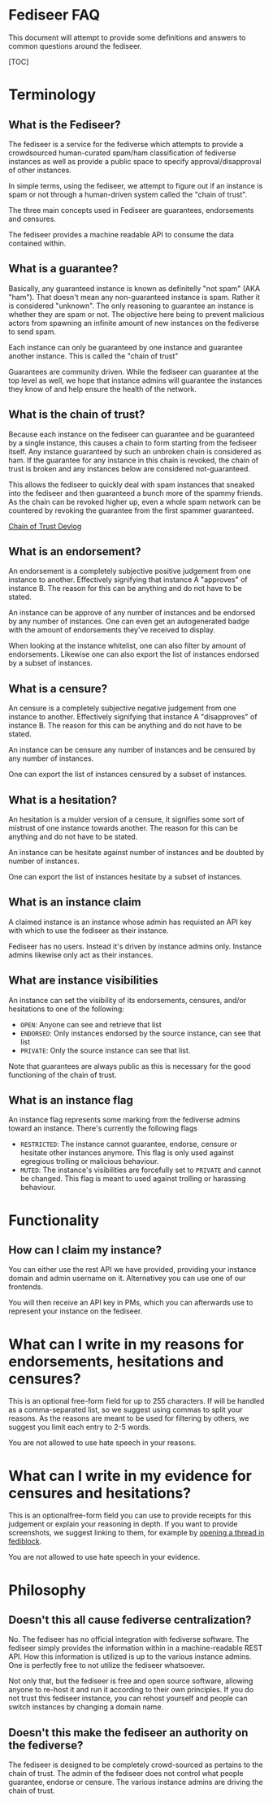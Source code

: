 # Fediseer FAQ

This document will attempt to provide some definitions and answers to common questions around the fediseer.

[TOC]

# Terminology

## What is the Fediseer?

The fediseer is a service for the fediverse which attempts to provide a crowdsourced human-curated spam/ham classification of fediverse instances as well as provide a public space to specify approval/disapproval of other instances.

In simple terms, using the fediseer, we attempt to figure out if an instance is spam or not through a human-driven system called the "chain of trust".

The three main concepts used in Fediseer are guarantees, endorsements and censures.

The fediseer provides a machine readable API to consume the data contained within.

## What is a guarantee?

Basically, any guaranteed instance is known as definitelly "not spam" (AKA "ham"). That doesn't mean any non-guaranteed instance is spam. Rather it is considered "unknown". The only reasoning to guarantee an instance is whether they are spam or not. The objective here being to prevent malicious actors from spawning an infinite amount of new instances on the fediverse to send spam.

Each instance can only be guaranteed by one instance and guarantee another instance. This is called the "chain of trust"

Guarantees are community driven. While the fediseer can guarantee at the top level as well, we hope that instance admins will guarantee the instances they know of and help ensure the health of the network.

## What is the chain of trust?

Because each instance on the fediseer can guarantee and be guaranteed by a single instance, this causes a chain to form starting from the fediseer itself. Any instance guaranteed by such an unbroken chain is considered as ham. If the guarantee for any instance in this chain is revoked, the chain of trust is broken and any instances below are considered not-guaranteed.

This allows the fediseer to quickly deal with spam instances that sneaked into the fediseer and then guaranteed a bunch more of the spammy friends. As the chain can be revoked higher up, even a whole spam network can be countered by revoking the guarantee from the first spammer guaranteed.

[Chain of Trust Devlog](https://dbzer0.com/blog/overseer-a-fediverse-chain-of-trust/)

## What is an endorsement?

An endorsement is a completely subjective positive judgement from one instance to another. Effectively signifying that instance A "approves" of instance B. The reason for this can be anything and do not have to be stated.

An instance can be approve of any number of instances and be endorsed by any number of instances. One can even get an autogenerated badge with the amount of endorsements they've received to display.

When looking at the instance whitelist, one can also filter by amount of endorsements. Likewise one can also export the list of instances endorsed by a subset of instances.

## What is a censure?

An censure is a completely subjective negative judgement from one instance to another. Effectively signifying that instance A "disapproves" of instance B. The reason for this can be anything and do not have to be stated.

An instance can be censure any number of instances and be censured by any number of instances.

One can export the list of instances censured by a subset of instances.

## What is a hesitation?

An hesitation is a mulder version of a censure, it signifies some sort of mistrust of one instance towards another. The reason for this can be anything and do not have to be stated.

An instance can be hesitate against number of instances and be doubted by number of instances.

One can export the list of instances hesitate by a subset of instances.

## What is an instance claim

A claimed instance is an instance whose admin has requisted an API key with which to use the fediseer as their instance.

Fediseer has no users. Instead it's driven by instance admins only. Instance admins likewise only act as their instances.

## What are instance visibilities

An instance can set the visibility of its endorsements, censures, and/or hesitations to one of the following:

* `OPEN`: Anyone can see and retrieve that list
* `ENDORSED`: Only instances endorsed by the source instance, can see that list
* `PRIVATE`: Only the source instance can see that list.

Note that guarantees are always public as this is necessary for the good functioning of the chain of trust.

## What is an instance flag

An instance flag represents some marking from the fediverse admins toward an instance. There's currently the following flags

* `RESTRICTED`: The instance cannot guarantee, endorse, censure or hesitate other instances anymore. This flag is only used against egregious trolling or malicious behaviour.
* `MUTED`: The instance's visibilities are forcefully set to `PRIVATE` and cannot be changed. This flag is meant to used against trolling or harassing behaviour.

# Functionality

## How can I claim my instance?

You can either use the rest API we have provided, providing your instance domain and admin username on it. Alternativey you can use one of our frontends.

You will then receive an API key in PMs, which you can afterwards use to represent your instance on the fediseer.

# What can I write in my reasons for endorsements, hesitations and censures?

This is an optional free-form field for up to 255 characters. If will be handled as a comma-separated list, so we suggest using commas to split your reasons. As the reasons are meant to be used for filtering by others, we suggest you limit each entry to 2-5 words.

You are not allowed to use hate speech in your reasons.

# What can I write in my evidence for censures and hesitations?

This is an optionalfree-form field you can use to provide receipts for this judgement or explain your reasoning in depth. If you want to provide screenshots, we suggest linking to them, for example by [opening a thread in fediblock](https://lemmy.dbzer0.com/c/fediblock).

You are not allowed to use hate speech in your evidence.

# Philosophy

## Doesn't this all cause fediverse centralization?

No. The fediseer has no official integration with fediverse software. The fediseer simply provides the information within in a machine-readable REST API. How this information is utilized is up to the various instance admins. One is perfectly free to not utilize the fediseer whatsoever.

Not only that, but the fediseer is free and open source software, allowing anyone to re-host it and run it according to their own principles. If you do not trust this fediseer instance, you can rehost yourself and people can switch instances by changing a domain name.

## Doesn't this make the fediseer an authority on the fediverse?

The fediseer is designed to be completely crowd-sourced as pertains to the chain of trust. The admin of the fediseer does not control what people guarantee, endorse or censure. The various instance admins are driving the chain of trust.
